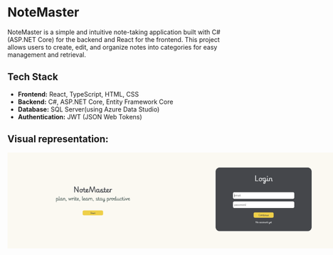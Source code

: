 # NoteMaster
NoteMaster is a simple and intuitive note-taking application built with C# (ASP.NET Core) for the backend and React for the frontend. This project allows users to create, edit, and organize notes into categories for easy management and retrieval.
## Tech Stack
- **Frontend:** React, TypeScript, HTML, CSS
- **Backend:** C#, ASP.NET Core, Entity Framework Core
- **Database:** SQL Server(using Azure Data Studio)
- **Authentication:** JWT (JSON Web Tokens)
## Visual representation:
<div style="display: flex; flex-direction: row; align-items: center;">
  <img src="https://github.com/sweeppy/NoteMaster/blob/main/README%20images/welcomePage.png" alt="Welcome page" height="216" width="384" />
  <img src="https://github.com/sweeppy/NoteMaster/blob/main/README%20images/loginPage.png" alt="Login page" height="216" width="384"/>
  <img src="https://github.com/sweeppy/NoteMaster/blob/main/README%20images/registrationPage.png" alt="Registration page" height="216" width="384"/>
</div>
